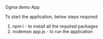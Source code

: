 Ogma demo App

To start the application, below steps required:
1. npm i - to install all the required packages
2. nodemon app.js - to run the application
